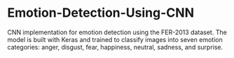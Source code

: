 # Emotion-Detection-Using-CNN
CNN implementation for emotion detection using the FER-2013 dataset. The model is built with Keras and trained to classify images into seven emotion categories: anger, disgust, fear, happiness, neutral, sadness, and surprise.
